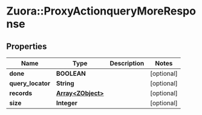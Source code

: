 # Zuora::ProxyActionqueryMoreResponse

## Properties
Name | Type | Description | Notes
------------ | ------------- | ------------- | -------------
**done** | **BOOLEAN** |  | [optional] 
**query_locator** | **String** |  | [optional] 
**records** | [**Array&lt;ZObject&gt;**](ZObject.md) |  | [optional] 
**size** | **Integer** |  | [optional] 


